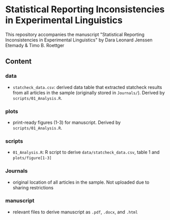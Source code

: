 # Statistical Reporting Inconsistencies in Experimental Linguistics

This repository accompanies the manuscript "Statistical Reporting Inconsistencies in Experimental Linguistics" by Dara Leonard Jenssen Etemady & Timo B. Roettger

## Content

### data

-   `statcheck_data.csv`: derived data table that extracted statcheck results from all articles in the sample (originally stored in `Journals/`). Derived by `scripts/01_Analysis.R`.

### plots

-   print-ready figures (1-3) for manuscript. Derived by `scripts/01_Analysis.R`.

### scripts

-   `01_Analysis.R`: R script to derive `data/statcheck_data.csv`, table 1 and `plots/figure[1-3]`

### Journals

-   original location of all articles in the sample. Not uploaded due to sharing restrictions

### manuscript

-   relevant files to derive manuscript as `.pdf`, `.docx`, and `.html`
